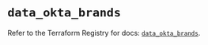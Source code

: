 # `data_okta_brands`

Refer to the Terraform Registry for docs: [`data_okta_brands`](https://registry.terraform.io/providers/okta/okta/4.18.0/docs/data-sources/brands).
